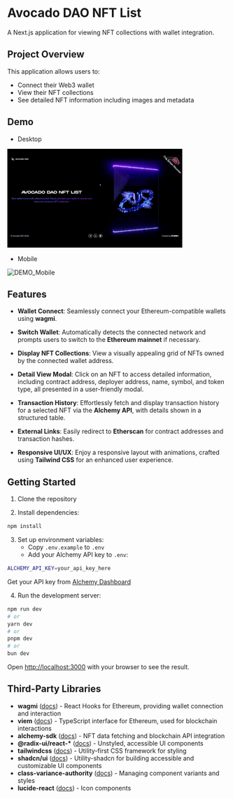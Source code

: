 # Avocado DAO NFT List

A Next.js application for viewing NFT collections with wallet integration.

## Project Overview

This application allows users to:

- Connect their Web3 wallet
- View their NFT collections
- See detailed NFT information including images and metadata

## Demo

- Desktop

<img src="./public/demo/Overview_Desktop.gif" alt="DEMO_Desktop" />

- Mobile

<img src="./public/demo/Overview_Mobile.gif" alt="DEMO_Mobile" />

## Features

- **Wallet Connect**: Seamlessly connect your Ethereum-compatible wallets using **wagmi**.
- **Switch Wallet**: Automatically detects the connected network and prompts users to switch to the **Ethereum mainnet** if necessary.

- **Display NFT Collections**: View a visually appealing grid of NFTs owned by the connected wallet address.

- **Detail View Modal**: Click on an NFT to access detailed information, including contract address, deployer address, name, symbol, and token type, all presented in a user-friendly modal.

- **Transaction History**: Effortlessly fetch and display transaction history for a selected NFT via the **Alchemy API**, with details shown in a structured table.

- **External Links**: Easily redirect to **Etherscan** for contract addresses and transaction hashes.

- **Responsive UI/UX**: Enjoy a responsive layout with animations, crafted using **Tailwind CSS** for an enhanced user experience.

## Getting Started

1. Clone the repository

2. Install dependencies:

```bash
npm install
```

3. Set up environment variables:
   - Copy `.env.example` to `.env`
   - Add your Alchemy API key to `.env`:

```bash
ALCHEMY_API_KEY=your_api_key_here
```

Get your API key from [Alchemy Dashboard](https://dashboard.alchemy.com/)

4. Run the development server:

```bash
npm run dev
# or
yarn dev
# or
pnpm dev
# or
bun dev
```

Open [http://localhost:3000](http://localhost:3000) with your browser to see the result.

## Third-Party Libraries

- **wagmi** ([docs](https://wagmi.sh/)) - React Hooks for Ethereum, providing wallet connection and interaction
- **viem** ([docs](https://viem.sh/)) - TypeScript interface for Ethereum, used for blockchain interactions
- **alchemy-sdk** ([docs](https://docs.alchemy.com/reference/alchemy-sdk-quickstart)) - NFT data fetching and blockchain API integration
- **@radix-ui/react-\*** ([docs](https://www.radix-ui.com/)) - Unstyled, accessible UI components
- **tailwindcss** ([docs](https://tailwindcss.com/)) - Utility-first CSS framework for styling
- **shadcn/ui** ([docs](https://ui.shadcn.com/)) - Utility-shadcn for building accessible and customizable UI components
- **class-variance-authority** ([docs](https://cva.style/docs)) - Managing component variants and styles
- **lucide-react** ([docs](https://lucide.dev/)) - Icon components
